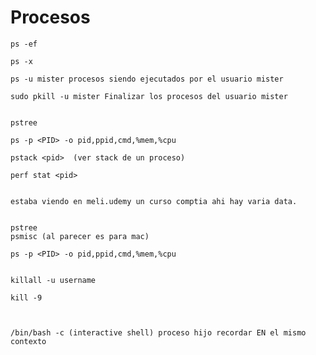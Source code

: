 # Procesos

    ps -ef

    ps -x

    ps -u mister procesos siendo ejecutados por el usuario mister

    sudo pkill -u mister Finalizar los procesos del usuario mister


    pstree

    ps -p <PID> -o pid,ppid,cmd,%mem,%cpu

    pstack <pid>  (ver stack de un proceso)

    perf stat <pid>


    estaba viendo en meli.udemy un curso comptia ahi hay varia data.

    
    pstree
    psmisc (al parecer es para mac)

    ps -p <PID> -o pid,ppid,cmd,%mem,%cpu


    killall -u username

    kill -9



    /bin/bash -c (interactive shell) proceso hijo recordar EN el mismo contexto